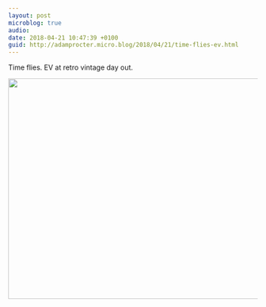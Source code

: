 ```yaml
---
layout: post
microblog: true
audio: 
date: 2018-04-21 10:47:39 +0100
guid: http://adamprocter.micro.blog/2018/04/21/time-flies-ev.html
---
```

Time flies. EV at retro vintage day out. 

<img src="http://discursive.adamprocter.co.uk/uploads/2018/c104a25b85.jpg" width="600" height="446" />
